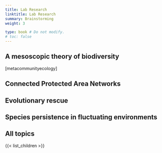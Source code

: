 ```yaml
---
title: Lab Research
linktitle: Lab Research
summary: Brainstorming
weight: 3

type: book # Do not modify.
# toc: false
---
```


## A mesoscopic theory of biodiversity

[metacommunityecology]

## Connected Protected Area Networks

## Evolutionary rescue

## Species persistence in fluctuating environments



## All topics

{{< list_children >}}
